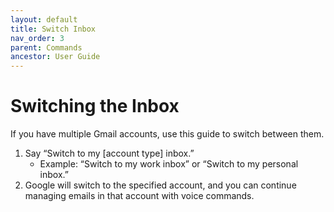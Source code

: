 ```yaml
---
layout: default
title: Switch Inbox
nav_order: 3
parent: Commands
ancestor: User Guide
---
```


# Switching the Inbox

If you have multiple Gmail accounts, use this guide to switch between them.

1. Say “Switch to my [account type] inbox.”
    * Example: “Switch to my work inbox” or “Switch to my personal inbox.”
2. Google will switch to the specified account, and you can continue managing emails in that account with voice commands.
